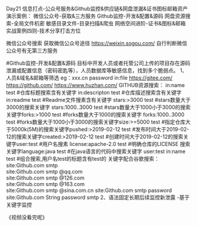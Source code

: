 Day21 信息打点-公众号服务&Github监控&供应链&网盘泄漏&证书图标邮箱资产
演示案例：
 微信公众号-获取&三方服务
 Github监控-开发&配置&源码
 网盘资源搜索-全局文件机密
 敏感目录文件-目录扫描&爬虫
 网络空间进阶-证书&图标&邮箱
 实战案例四则-技术分享打击方位

微信公众号搜索
获取微信公众号途径
https://weixin.sogou.com/
自行判断微信公众号有无第三方服务

#Github监控-开发&配置&源码
目标中开发人员或者托管公司上传的项目存在源码泄漏或配置信息（密码密匙等），人员数据库等敏感信息，找到多个脆弱点。
1、人员&域名&邮箱等筛选
eg：xxx.cn password in:file
https://gitee.com/
https://github.com/
https://www.huzhan.com/
GITHUB资源搜索：
in:name test               #仓库标题搜索含有关键字
in:descripton test         #仓库描述搜索含有关键字
in:readme test             #Readme文件搜素含有关键字
stars:>3000 test           #stars数量大于3000的搜索关键字
stars:1000..3000 test      #stars数量大于1000小于3000的搜索关键字forks:>1000 test           #forks数量大于1000的搜索关键字
forks:1000..3000 test      #forks数量大于1000小于3000的搜索关键字size:>=5000 test           #指定仓库大于5000k(5M)的搜索关键字pushed:>2019-02-12 test    #发布时间大于2019-02-12的搜索关键字created:>2019-02-12 test   #创建时间大于2019-02-12的搜索关键字user:test      #用户名搜素
license:apache-2.0 test    #明确仓库的LICENSE 搜索关键字language:java test         #在java语言的代码中搜索关键字
user:test in:name test     #组合搜索,用户名test的标题含有test的
关键字配合谷歌搜索：
site:Github.com smtp   
site:Github.com smtp @qq.com   
site:Github.com smtp @126.com   
site:Github.com smtp @163.com   
site:Github.com smtp @sina.com.cn 
site:Github.com smtp password 
site:Github.com String password smtp
2、语法固定长期后续监控新泄露
-基于关键字监控

《视频没看完呢》